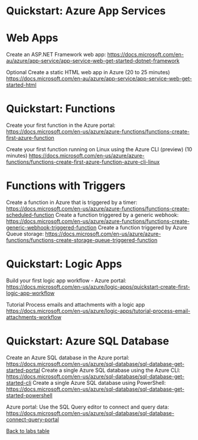 # Quickstart: Azure App Services

# Web Apps
Create an ASP.NET Framework web app: https://docs.microsoft.com/en-au/azure/app-service/app-service-web-get-started-dotnet-framework

Optional
Create a static HTML web app in Azure (20 to 25 minutes)
https://docs.microsoft.com/en-au/azure/app-service/app-service-web-get-started-html

# Quickstart: Functions
Create your first function in the Azure portal: https://docs.microsoft.com/en-us/azure/azure-functions/functions-create-first-azure-function

Create your first function running on Linux using the Azure CLI (preview) (10 minutes)
https://docs.microsoft.com/en-us/azure/azure-functions/functions-create-first-azure-function-azure-cli-linux

# Functions with Triggers
Create a function in Azure that is triggered by a timer: https://docs.microsoft.com/en-us/azure/azure-functions/functions-create-scheduled-function
Create a function triggered by a generic webhook: https://docs.microsoft.com/en-us/azure/azure-functions/functions-create-generic-webhook-triggered-function
Create a function triggered by Azure Queue storage: https://docs.microsoft.com/en-us/azure/azure-functions/functions-create-storage-queue-triggered-function

# Quickstart: Logic Apps

Build your first logic app workflow - Azure portal: https://docs.microsoft.com/en-us/azure/logic-apps/quickstart-create-first-logic-app-workflow

Tutorial
Process emails and attachments with a logic app
https://docs.microsoft.com/en-us/azure/logic-apps/tutorial-process-email-attachments-workflow

# Quickstart: Azure SQL Database

Create an Azure SQL database in the Azure portal: https://docs.microsoft.com/en-us/azure/sql-database/sql-database-get-started-portal
Create a single Azure SQL database using the Azure CLI: https://docs.microsoft.com/en-us/azure/sql-database/sql-database-get-started-cli
Create a single Azure SQL database using PowerShell: https://docs.microsoft.com/en-us/azure/sql-database/sql-database-get-started-powershell

Azure portal: Use the SQL Query editor to connect and query data: https://docs.microsoft.com/en-us/azure/sql-database/sql-database-connect-query-portal

[Back to labs table](./AzureLabs.md)